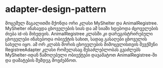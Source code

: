 # adapter-design-pattern

მოცემულ მაგალითში მქონდა ორი კლასი MyShelter და AnimalRegistree. MyShelter ინახავდა ცხოველების სიას და ამ სიაში ხდებოდა ძცოველების ძიება id-ის მიხედვის. AnimalRegistree კლასში კი დარეგისტრირებული ცხოველები ინახებოდა ობიექტის სახით, სადაც გასაღები ცხოველის სახელი იყო. ამ ორ კლასს შორის ცხოველების მიმოცვლისთვის შევქმენი RegistreeAdapter კლასი რომელასაც შესაძლებლობას გვაძლებს MyShelter-იდან წამოღებული ობიექტები დავამატოთ AnimalRegistree-ში და დამატების შემდეგ მოვძებნოთ.
